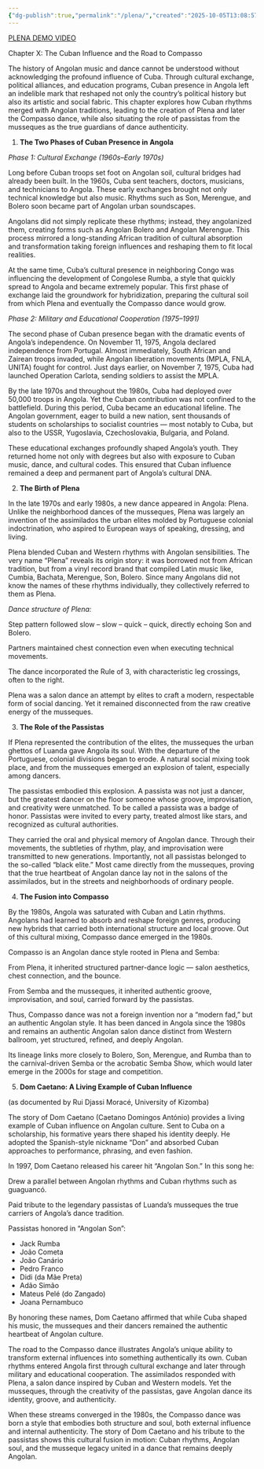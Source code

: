 ```yaml
---
{"dg-publish":true,"permalink":"/plena/","created":"2025-10-05T13:08:57.663-04:00","updated":"2025-10-05T13:14:15.307-04:00"}
---
```



[PLENA DEMO VIDEO](https://1drv.ms/v/c/a28fc125b5d771bc/Eb6VYPKMtM9JpozslWYbrTEBT_ddqpO-6IgHg4pvZUM4yg?e=LryoNq)

Chapter X: The Cuban Influence and the Road to Compasso

The history of Angolan music and dance cannot be understood without acknowledging the profound influence of Cuba. Through cultural exchange, political alliances, and education programs, Cuban presence in Angola left an indelible mark that reshaped not only the country’s political history but also its artistic and social fabric. This chapter explores how Cuban rhythms merged with Angolan traditions, leading to the creation of Plena and later the Compasso dance, while also situating the role of passistas from the musseques as the true guardians of dance authenticity.

1. **The Two Phases of Cuban Presence in Angola**

*Phase 1: Cultural Exchange (1960s–Early 1970s)*

Long before Cuban troops set foot on Angolan soil, cultural bridges had already been built. In the 1960s, Cuba sent teachers, doctors, musicians, and technicians to Angola. These early exchanges brought not only technical knowledge but also music. Rhythms such as Son, Merengue, and Bolero soon became part of Angolan urban soundscapes.

Angolans did not simply replicate these rhythms; instead, they angolanized them, creating forms such as Angolan Bolero and Angolan Merengue. This process mirrored a long-standing African tradition of cultural absorption and transformation taking foreign influences and reshaping them to fit local realities.

At the same time, Cuba’s cultural presence in neighboring Congo was influencing the development of Congolese Rumba, a style that quickly spread to Angola and became extremely popular. This first phase of exchange laid the groundwork for hybridization, preparing the cultural soil from which Plena and eventually the Compasso dance would grow.

*Phase 2: Military and Educational Cooperation (1975–1991)*

The second phase of Cuban presence began with the dramatic events of Angola’s independence. On November 11, 1975, Angola declared independence from Portugal. Almost immediately, South African and Zairean troops invaded, while Angolan liberation movements (MPLA, FNLA, UNITA) fought for control. Just days earlier, on November 7, 1975, Cuba had launched Operation Carlota, sending soldiers to assist the MPLA.

By the late 1970s and throughout the 1980s, Cuba had deployed over 50,000 troops in Angola. Yet the Cuban contribution was not confined to the battlefield. During this period, Cuba became an educational lifeline. The Angolan government, eager to build a new nation, sent thousands of students on scholarships to socialist countries — most notably to Cuba, but also to the USSR, Yugoslavia, Czechoslovakia, Bulgaria, and Poland.

These educational exchanges profoundly shaped Angola’s youth. They returned home not only with degrees but also with exposure to Cuban music, dance, and cultural codes. This ensured that Cuban influence remained a deep and permanent part of Angola’s cultural DNA.

2. **The Birth of Plena**

In the late 1970s and early 1980s, a new dance appeared in Angola: Plena. Unlike the neighborhood dances of the musseques, Plena was largely an invention of the assimilados the urban elites molded by Portuguese colonial indoctrination, who aspired to European ways of speaking, dressing, and living.

Plena blended Cuban and Western rhythms with Angolan sensibilities. The very name “Plena” reveals its origin story: it was borrowed not from African tradition, but from a vinyl record brand that compiled Latin music like, Cumbia, Bachata, Merengue, Son, Bolero. Since many Angolans did not know the names of these rhythms individually, they collectively referred to them as Plena.

*Dance structure of Plena:*

Step pattern followed slow – slow – quick – quick, directly echoing Son and Bolero.

Partners maintained chest connection even when executing technical movements.

The dance incorporated the Rule of 3, with characteristic leg crossings, often to the right.

Plena was a salon dance an attempt by elites to craft a modern, respectable form of social dancing. Yet it remained disconnected from the raw creative energy of the musseques.

3. **The Role of the Passistas**

If Plena represented the contribution of the elites, the musseques the urban ghettos of Luanda gave Angola its soul. With the departure of the Portuguese, colonial divisions began to erode. A natural social mixing took place, and from the musseques emerged an explosion of talent, especially among dancers.

The passistas embodied this explosion. A passista was not just a dancer, but the greatest dancer on the floor someone whose groove, improvisation, and creativity were unmatched. To be called a passista was a badge of honor. Passistas were invited to every party, treated almost like stars, and recognized as cultural authorities.

They carried the oral and physical memory of Angolan dance. Through their movements, the subtleties of rhythm, play, and improvisation were transmitted to new generations. Importantly, not all passistas belonged to the so-called “black elite.” Most came directly from the musseques, proving that the true heartbeat of Angolan dance lay not in the salons of the assimilados, but in the streets and neighborhoods of ordinary people.

4. **The Fusion into Compasso**

By the 1980s, Angola was saturated with Cuban and Latin rhythms. Angolans had learned to absorb and reshape foreign genres, producing new hybrids that carried both international structure and local groove. Out of this cultural mixing, Compasso dance emerged in the 1980s.

Compasso is an Angolan dance style rooted in Plena and Semba:

From Plena, it inherited structured partner-dance logic — salon aesthetics, chest connection, and the bounce.

From Semba and the musseques, it inherited authentic groove, improvisation, and soul, carried forward by the passistas.

Thus, Compasso dance was not a foreign invention nor a “modern fad,” but an authentic Angolan style. It has been danced in Angola since the 1980s and remains an authentic Angolan salon dance distinct from Western ballroom, yet structured, refined, and deeply Angolan.

Its lineage links more closely to Bolero, Son, Merengue, and Rumba than to the carnival-driven Semba or the acrobatic Semba Show, which would later emerge in the 2000s for stage and competition.

5. **Dom Caetano: A Living Example of Cuban Influence**

(as documented by Rui Djassi Moracé, University of Kizomba)

The story of Dom Caetano (Caetano Domingos António) provides a living example of Cuban influence on Angolan culture. Sent to Cuba on a scholarship, his formative years there shaped his identity deeply. He adopted the Spanish-style nickname “Don” and absorbed Cuban approaches to performance, phrasing, and even fashion.

In 1997, Dom Caetano released his career hit “Angolan Son.” In this song he:

Drew a parallel between Angolan rhythms and Cuban rhythms such as guaguancó.

Paid tribute to the legendary passistas of Luanda’s musseques the true carriers of Angola’s dance tradition.

Passistas honored in “Angolan Son”:

- Jack Rumba
- João Cometa
- João Canário
- Pedro Franco
- Didi (da Mãe Preta)
- Adão Simão
- Mateus Pelé (do Zangado)
- Joana Pernambuco

By honoring these names, Dom Caetano affirmed that while Cuba shaped his music, the musseques and their dancers remained the authentic heartbeat of Angolan culture.

The road to the Compasso dance illustrates Angola’s unique ability to transform external influences into something authentically its own. Cuban rhythms entered Angola first through cultural exchange and later through military and educational cooperation. The assimilados responded with Plena, a salon dance inspired by Cuban and Western models. Yet the musseques, through the creativity of the passistas, gave Angolan dance its identity, groove, and authenticity.

When these streams converged in the 1980s, the Compasso dance was born a style that embodies both structure and soul, both external influence and internal authenticity. The story of Dom Caetano and his tribute to the passistas shows this cultural fusion in motion: Cuban rhythms, Angolan soul, and the musseque legacy united in a dance that remains deeply Angolan.

